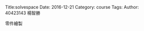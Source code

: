 Title:solvespace
Date: 2016-12-21 
Category: course
Tags:
Author: 40423143 楊智勝

零件繪製

<!-- PELICAN_END_SUMMARY -->



